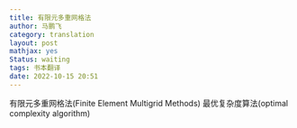 ```yaml
---
title: 有限元多重网格法
author: 马鹏飞
category: translation
layout: post
mathjax: yes
Status: waiting
tags: 书本翻译
date: 2022-10-15 20:51
---
```


有限元多重网格法(Finite Element Multigrid Methods)
最优复杂度算法(optimal complexity algorithm)